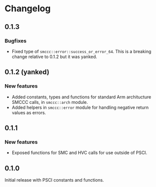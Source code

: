 # Changelog

## 0.1.3

### Bugfixes

- Fixed type of `smccc::error::success_or_error_64`. This is a breaking change relative to 0.1.2 but
  it was yanked.

## 0.1.2 (yanked)

### New features

- Added constants, types and functions for standard Arm architucture SMCCC calls, in `smccc::arch`
  module.
- Added helpers in `smccc::error` module for handling negative return values as errors.

## 0.1.1

### New features

- Exposed functions for SMC and HVC calls for use outside of PSCI.

## 0.1.0

Initial release with PSCI constants and functions.
